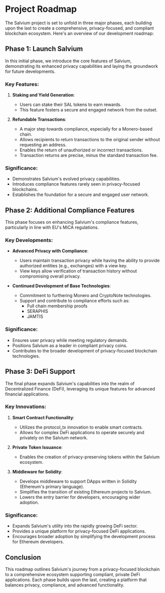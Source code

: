# Project Roadmap

The Salvium project is set to unfold in three major phases, each building upon the last to create a comprehensive, privacy-focused, and compliant blockchain ecosystem. Here's an overview of our development roadmap:

## Phase 1: Launch Salvium

In this initial phase, we introduce the core features of Salvium, demonstrating its enhanced privacy capabilities and laying the groundwork for future developments.

### Key Features:

1. **Staking and Yield Generation**:
   * Users can stake their SAL tokens to earn rewards.
   * This feature fosters a secure and engaged network from the outset.

2. **Refundable Transactions**:
   * A major step towards compliance, especially for a Monero-based chain.
   * Allows recipients to return transactions to the original sender without requesting an address.
   * Enables the return of unauthorized or incorrect transactions.
   * Transaction returns are precise, minus the standard transaction fee.

### Significance:
* Demonstrates Salvium's evolved privacy capabilities.
* Introduces compliance features rarely seen in privacy-focused blockchains.
* Establishes the foundation for a secure and engaged user network.

## Phase 2: Additional Compliance Features

This phase focuses on enhancing Salvium's compliance features, particularly in line with EU's MiCA regulations.

### Key Developments:

* **Advanced Privacy with Compliance**:
  * Users maintain transaction privacy while having the ability to provide authorized entities (e.g., exchanges) with a view key.
  * View keys allow verification of transaction history without compromising overall privacy.

* **Continued Development of Base Technologies**:
  * Commitment to furthering Monero and CryptoNote technologies.
  * Support and contribute to compliance efforts such as:
    * Full chain membership proofs
    * SERAPHIS
    * JAMTIS

### Significance:
* Ensures user privacy while meeting regulatory demands.
* Positions Salvium as a leader in compliant privacy coins.
* Contributes to the broader development of privacy-focused blockchain technologies.

## Phase 3: DeFi Support

The final phase expands Salvium's capabilities into the realm of Decentralized Finance (DeFi), leveraging its unique features for advanced financial applications.

### Key Innovations:

1. **Smart Contract Functionality**:
   * Utilizes the protocol_tx innovation to enable smart contracts.
   * Allows for complex DeFi applications to operate securely and privately on the Salvium network.

2. **Private Token Issuance**:
   * Enables the creation of privacy-preserving tokens within the Salvium ecosystem.

3. **Middleware for Solidity**:
   * Develops middleware to support DApps written in Solidity (Ethereum's primary language).
   * Simplifies the transition of existing Ethereum projects to Salvium.
   * Lowers the entry barrier for developers, encouraging wider adoption.

### Significance:
* Expands Salvium's utility into the rapidly growing DeFi sector.
* Provides a unique platform for privacy-focused DeFi applications.
* Encourages broader adoption by simplifying the development process for Ethereum developers.

## Conclusion

This roadmap outlines Salvium's journey from a privacy-focused blockchain to a comprehensive ecosystem supporting compliant, private DeFi applications. Each phase builds upon the last, creating a platform that balances privacy, compliance, and advanced functionality.